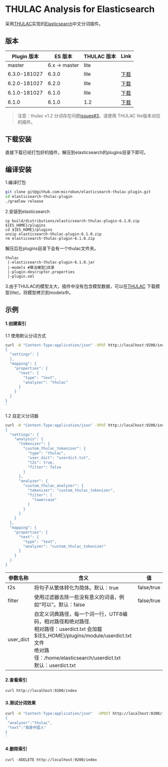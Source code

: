 # THULAC Analysis for Elasticsearch 
采用[THULAC](https://github.com/thunlp/THULAC-Java)实现的[Elasticsearch](https://www.elastic.co)中文分词插件。

版本
--------

Plugin 版本 | ES 版本 | THULAC 版本 |  Link
-----------|-----------|----------|------------
master | 6.x -> master | lite      |
6.3.0-181027 | 6.3.0          | lite      |[下载](https://github.com/microbun/elasticsearch-thulac-plugin/releases/download/6.3.0-181027/elasticsearch-thulac-plugin-6.3.0-181027.zip)
6.2.0-181027 | 6.2.0          | lite      |[下载](https://github.com/microbun/elasticsearch-thulac-plugin/releases/download/6.2.0-181027/elasticsearch-thulac-plugin-6.2.0-181027.zip)
6.1.0-181027 | 6.1.0          | lite      |[下载](https://github.com/microbun/elasticsearch-thulac-plugin/releases/download/6.1.0-181027/elasticsearch-thulac-plugin-6.1.0-181027.zip)
6.1.0 | 6.1.0          | 1.2      |[下载](https://github.com/microbun/elasticsearch-thulac-plugin/archive/v6.1.0.tar.gz) 

>注意：thulac v1.2 分词存在问题[issues#3](https://github.com/microbun/elasticsearch-thulac-plugin/issues/3)，请使用 THULAC lite版本对应的插件。


下载安装
--------
直接下载已经打包好的插件，解压到elasticsearch的plugins目录下即可。

编译安装
--------
1.编译打包 

```bash
git clone git@github.com:microbun/elasticsearch-thulac-plugin.git
cd elasticsearch-thulac-plugin
./gradlew release
```

2.安装到elasticsearch
```
cp build/distributions/elasticsearch-thulac-plugin-6.1.0.zip ${ES_HOME}/plugins
cd ${ES_HOME}/plugins
unzip elasticsearch-thulac-plugin-6.1.0.zip
rm elasticsearch-thulac-plugin-6.1.0.zip
```
解压后在plugins目录下会有一个thulac文件夹。
```
thulac
 |-elasticsearch-thulac-plugin-6.1.0.jar
 |-models #算法模型目录
 |-plugin-descriptor.properties
 |-plugin.xml
```

3.由于THULAC的模型太大，插件中没有包含模型数据，可以在[THULAC](https://github.com/thunlp/THULAC-Java) 下载模型(lite)，将模型拷贝到models中。


示例
--------
#### 1.创建索引

1.1 使用默认分词方式
```bash
curl -H "Content-Type:application/json" -XPUT http://localhost:9200/index -d'
{
  "settings": {
  },
  "mapping": {
    "properties": {
      "text": {
        "type": "text",
        "analyzer": "thulac"
      }
    }
  }
}
'
```

1.2 自定义分词器
```bash
curl -H "Content-Type:application/json" -XPUT http://localhost:9200/index -d'
{
  "settings": {
    "analysis": {
      "tokenizer": {
        "custom_thulac_tokenizer": {
          "type": "thulac",
          "user_dict": "userdict.txt",
          "t2s": true,
          "filter": false
        }
      },
      "analyzer": {
        "custom_thulac_analyzer": {
          "tokenizer": "custom_thulac_tokenizer",
          "filter": [
            "lowercase"
          ]
        }
      }
    }
  },
  "mapping": {
    "properties": {
      "text": {
        "type": "text",
        "analyzer": "custom_thulac_tokenizer"
      }
    }
  }
}
```

| 参数名称 | 含义 | 值 |
| --- | --- |---|
| t2s | 将句子从繁体转化为简体。默认：true | false/true |
| filter | 使用过滤器去除一些没有意义的词语，例如“可以”。默认：false | false/true |
| user_dict | 自定义词典路径，每一个词一行，UTF8编码，相对路径和绝对路径.</br>相对路径：userdict.txt 会加载 ${ES_HOME}/plugins/module/userdict.txt文件</br>绝对路径：/home/elasticsearch/userdict.txt</br>默认：userdict.txt |  |

#### 2.查看索引
```bash
curl http://localhost:9200/index
```

#### 3.测试分词效果
```bash
curl -H "Content-Type:application/json"  -XPOST http://localhost:9200/index/_analyze -d'
{
 "analyzer":"thulac", 
 "text":"我是中国人"
}
'
```

#### 4.删除索引
```
curl -XDELETE http://localhost:9200/index
```

